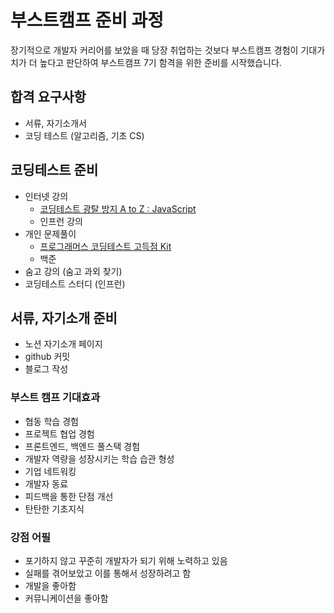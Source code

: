 # 부스트캠프 준비 과정

장기적으로 개발자 커리어를 보았을 때 당장 취업하는 것보다 부스트캠프 경험이 기대가치가 더 높다고 판단하여 부스트캠프 7기 함격을 위한 준비를 시작했습니다.

## 합격 요구사항

- 서류, 자기소개서
- 코딩 테스트 (알고리즘, 기초 CS)

## 코딩테스트 준비

- 인터넷 강의
  - [코딩테스트 광탈 방지 A to Z : JavaScript](./%EC%9D%B8%ED%84%B0%EB%84%B7%EA%B0%95%EC%9D%98/README.md)
  - 인프런 강의
- 개인 문제풀이
  - [프로그래머스 코딩테스트 고득점 Kit](./%EA%B0%9C%EC%9D%B8%EB%AC%B8%EC%A0%9C%ED%92%80%EC%9D%B4/README.md)
  - 백준
- 숨고 강의 (숨고 과외 찾기)
- 코딩테스트 스터디 (인프런)

## 서류, 자기소개 준비

- 노션 자기소개 페이지
- github 커밋
- 블로그 작성

### 부스트 캠프 기대효과

- 협동 학습 경험
- 프로젝트 협업 경험
- 프론트엔드, 백엔드 풀스택 경험
- 개발자 역량을 성장시키는 학습 습관 형성
- 기업 네트워킹
- 개발자 동료
- 피드백을 통한 단점 개선
- 탄탄한 기초지식

### 강점 어필

- 포기하지 않고 꾸준히 개발자가 되기 위해 노력하고 있음
- 실패를 겪어보았고 이를 통해서 성장하려고 함
- 개발을 좋아함
- 커뮤니케이션을 좋아함
